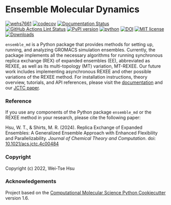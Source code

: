 Ensemble Molecular Dynamics
==============================
[//]: # (Badges)
[![wehs7661](https://circleci.com/gh/wehs7661/ensemble_md.svg?style=shield)](https://app.circleci.com/pipelines/github/wehs7661/ensemble_md?branch=master)
[![codecov](https://codecov.io/gh/wehs7661/ensemble_md/branch/master/graph/badge.svg)](https://app.codecov.io/gh/wehs7661/ensemble_md/tree/master)
[![Documentation Status](https://readthedocs.org/projects/ensemble-md/badge/?version=latest)](https://ensemble-md.readthedocs.io/en/latest/?badge=latest)
[![GitHub Actions Lint Status](https://github.com/wehs7661/ensemble_md/actions/workflows/lint.yaml/badge.svg)](https://github.com/wehs7661/ensemble_md/actions/workflows/lint.yaml)
[![PyPI version](https://badge.fury.io/py/ensemble-md.svg)](https://badge.fury.io/py/ensemble-md)
[![python](https://img.shields.io/badge/Python-3.8%20|%203.9%20|%203.10%20|%203.11-4BC51D.svg?style=flat&logo=python&logoColor=white)](https://www.python.org)
[![DOI](https://img.shields.io/badge/DOI-10.1021/acs.jctc.4c00484-4BC51D)](https://pubs.acs.org/doi/epdf/10.1021/acs.jctc.4c00484)
[![MIT license](https://img.shields.io/badge/License-MIT-blue.svg)](https://lbesson.mit-license.org/)
[![Downloads](https://static.pepy.tech/badge/ensemble-md)](https://pepy.tech/project/ensemble-md)


`ensemble_md` is a Python package that provides methods for setting up, running, and analyzing GROMACS simulation ensembles. Currently, the package implements all the necessary algorithms for running synchronous replica exchange (REX) of expanded ensembles (EE), abbreviated as REXEE, as well as its multi-topology (MT) variation, MT-REXEE. Our future work includes implementing asynchronous REXEE and other possible variations of the REXEE method. For installation instructions, theory overview, tutorials, and API references, please visit the [documentation](https://ensemble-md.readthedocs.io/en/latest/?badge=latest) and our [JCTC paper](https://pubs.acs.org/doi/epdf/10.1021/acs.jctc.4c00484).

### Reference
If you use any components of the Python package `ensemble_md` or the REXEE method in your research, please cite the following paper:

Hsu, W. T., & Shirts, M. R. (2024). Replica Exchange of Expanded Ensembles: A Generalized Ensemble Approach with Enhanced Flexibility and Parallelizability. *Journal of Chemical Theory and Computation*. doi: [10.1021/acs.jctc.4c00484](https://doi.org/10.1021/acs.jctc.4c00484)

### Copyright

Copyright (c) 2022, Wei-Tse Hsu


### Acknowledgements
 
Project based on the 
[Computational Molecular Science Python Cookiecutter](https://github.com/molssi/cookiecutter-cms) version 1.6.
